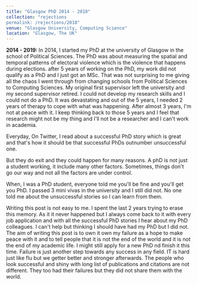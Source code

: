```yaml
---
title: "Glasgow PhD 2014 - 2018"
collection: "rejections
permalink: /rejections/2018"
venue: "Glasgow University, Computing Science"
location: "Glasgow, The UK"
---
```

<b>2014 - 2019: </b>
In 2014, I started my PhD at the university of Glasgow in the school
of Political Sciences. The PhD was about measuring the spatial and
temporal patterns of electoral violence which is the violence that happens
during elections. after 5 years of working on the PhD, my work did not
qualify as a PhD and I just got an MSc.
That was not surprising to me giving all the chaos
I went through from changing schools from Political Sciences
to Computing Sciences. My original first supervisor left the university
and my second supervisor retired. I could not develop my research
skills and I could not do a PhD. It was devastating and out of the
5 years, I needed 2 years of therapy to cope with
what was happening. After almost 3 years, I'm not at peace with it.
I keep thinking back to those 5 years and I feel that research might not
be my thing and I'll not be a researcher and I can't work in academia.

Everyday, On Twitter, I read about a successful PhD story which is great
and that's how it should be that successful PhDs outnumber unsuccessful one.

But they do exit and they could happen for many reasons.
A phD is not just a student working, it include many other factors.
Sometimes, things don't go our way and not all the factors are under control.

When, I was a PhD student, everyone told me you'll be fine and you'll get you PhD.
I passed 3 mini vivas in the university and I still did not.
No one told me about the unsuccessful stories so I can learn from them.

Writing this post is not easy to me. I spent the last 2 years trying to erase this memory.
As it it never happened but I always come back to it with every job application
and with all the successful PhD stories I hear about my PhD colleagues.
I can't help but thinking I should have had my PhD but I did not.
The aim of writing this post is to own it own my failure as a hope to make peace with it and
to tell people that it is not the end of the world and it is not the end of my academic life.
I might still apply for a new PhD nd finish it this time.
Failure is just another step towards any success in any field.
IT is hard just like flu but we getter better and stronger afterwards.
The people who look successful and shiny with long list of publications and citations are not different.
They too had their failures but they did not share them with the world.


